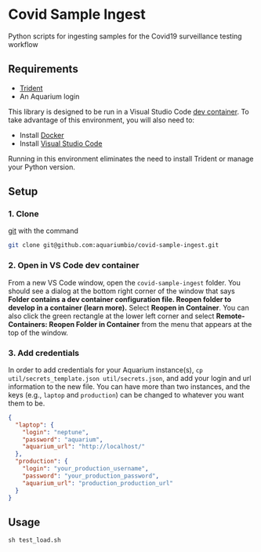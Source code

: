# Covid Sample Ingest
Python scripts for ingesting samples for the Covid19 surveillance testing workflow

## Requirements

* [Trident](https://github.com/klavinslab/trident)
* An Aquarium login

This library is designed to be run in a Visual Studio Code [dev container](https://code.visualstudio.com/remote-tutorials/containers/how-it-works). To take advantage of this environment, you will also need to:

* Install [Docker](https://www.docker.com/get-started)
* Install [Visual Studio Code](https://code.visualstudio.com/)

Running in this environment eliminates the need to install Trident or manage your Python version. 

## Setup
### 1. Clone
[git](https://git-scm.com/) with the command

```bash
git clone git@github.com:aquariumbio/covid-sample-ingest.git
```

### 2. Open in VS Code dev container
From a new VS Code window, open the `covid-sample-ingest` folder. You should see a dialog at the bottom right corner of the window that says **Folder contains a dev container configuration file. Reopen folder to develop in a container (learn more).** Select **Reopen in Container**. You can also click the green rectangle at the lower left corner and select **Remote-Containers: Reopen Folder in Container** from the menu that appears at the top of the window. 

### 3. Add credentials
In order to add credentials for your Aquarium instance(s), `cp util/secrets_template.json util/secrets.json`, and add your login and url information to the new file. You can have more than two instances, and the keys (e.g., `laptop` and `production`) can be changed to whatever you want them to be.

```json
{
  "laptop": {
    "login": "neptune",
    "password": "aquarium",
    "aquarium_url": "http://localhost/"
  },
  "production": {
    "login": "your_production_username",
    "password": "your_production_password",
    "aquarium_url": "production_production_url"
  }
}
```

## Usage
`sh test_load.sh`
